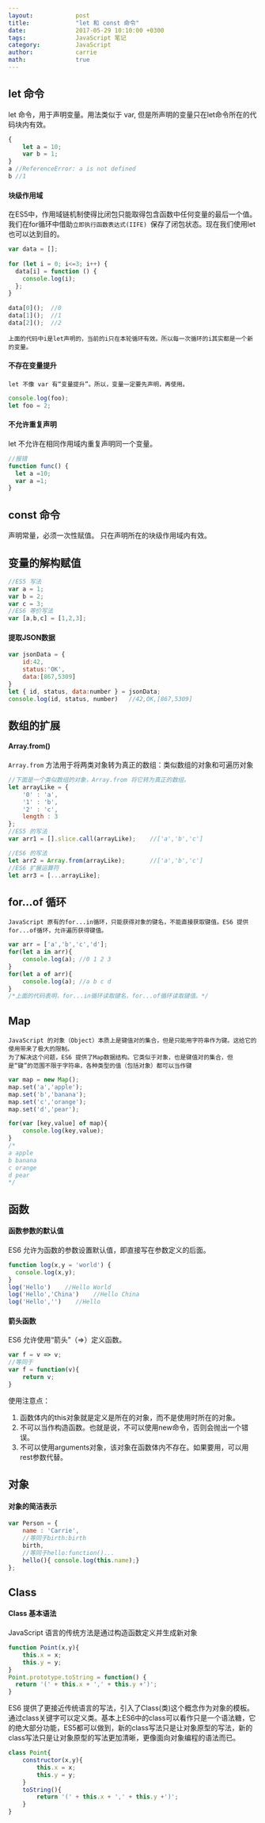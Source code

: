 ```yaml
---
layout:            post
title:             "let 和 const 命令"
date:              2017-05-29 10:10:00 +0300
tags:              JavaScript 笔记
category:          JavaScript
author:            carrie
math:              true
---
```


## let 命令
let 命令，用于声明变量。用法类似于 var, 但是所声明的变量只在let命令所在的代码块内有效。
```javascript
{
    let a = 10;
    var b = 1;
}
a //ReferenceError: a is not defined
b //1
```
#### 块级作用域
在ES5中，作用域链机制使得比闭包只能取得包含函数中任何变量的最后一个值。我们在for循环中借助`立即执行函数表达式(IIFE) `保存了闭包状态。现在我们使用let也可以达到目的。
```javascript
var data = [];
 
for (let i = 0; i<=3; i++) {
  data[i] = function () {
    console.log(i);
  };
}
 
data[0]();  //0
data[1]();  //1
data[2]();  //2
```
    上面的代码中i是let声明的，当前的i只在本轮循环有效。所以每一次循环的i其实都是一个新的变量。
    
#### 不存在变量提升
    let 不像 var 有“变量提升”。所以，变量一定要先声明，再使用。
```javascript
console.log(foo);
let foo = 2;
```
#### 不允许重复声明
let 不允许在相同作用域内重复声明同一个变量。
```javascript
//报错
function func() {
  let a =10;
  var a =1;
}
```
## const 命令
声明常量，必须一次性赋值。
只在声明所在的块级作用域内有效。

## 变量的解构赋值
```javascript
//ES5 写法
var a = 1;
var b = 2;
var c = 3;
//ES6 等价写法
var [a,b,c] = [1,2,3];
```
#### 提取JSON数据
```javascript
var jsonData = {
    id:42,
    status:'OK',
    data:[867,5309]
}
let { id, status, data:number } = jsonData;
console.log(id, status, number)   //42,OK,[867,5309]
```
## 数组的扩展
#### Array.from() 
`Array.from` 方法用于将两类对象转为真正的数组：类似数组的对象和可遍历对象
```javascript
//下面是一个类似数组的对象，Array.from 将它转为真正的数组。
let arrayLike = {
    '0' : 'a',
    '1' : 'b',
    '2' : 'c',
    length : 3
};
//ES5 的写法
var arr1 = [].slice.call(arrayLike);    //['a','b','c']

//ES6 的写法
let arr2 = Array.from(arrayLike);       //['a','b','c']
//ES6 扩展运算符
let arr3 = [...arrayLike];
```
## for...of 循环
    JavaScript 原有的for...in循环，只能获得对象的键名，不能直接获取键值。ES6 提供for...of循环，允许遍历获得键值。
```javascript
var arr = ['a','b','c','d'];
for(let a in arr){
    console.log(a); //0 1 2 3
}
for(let a of arr){
    console.log(a); //a b c d
}
/*上面的代码表明，for...in循环读取键名，for...of循环读取键值。*/
```
## Map
    JavaScript 的对象（Object）本质上是键值对的集合，但是只能用字符串作为键。这给它的使用带来了极大的限制。
    为了解决这个问题，ES6 提供了Map数据结构。它类似于对象，也是键值对的集合，但是“键”的范围不限于字符串，各种类型的值（包括对象）都可以当作键
```javascript
var map = new Map();
map.set('a','apple');
map.set('b','banana');
map.set('c','orange');
map.set('d','pear');

for(var [key,value] of map){
    console.log(key,value);
}
/*
a apple
b banana
c orange
d pear
*/
```
## 函数
#### 函数参数的默认值
ES6 允许为函数的参数设置默认值，即直接写在参数定义的后面。
```javascript
function log(x,y = 'world') {
  console.log(x,y);
}
log('Hello')    //Hello World
log('Hello','China')    //Hello China
log('Hello','')    //Hello 
```
#### 箭头函数
ES6 允许使用“箭头”（=>）定义函数。
```javascript
var f = v => v;
//等同于
var f = function(v){
    return v;
}
```
使用注意点：
1. 函数体内的this对象就是定义是所在的对象，而不是使用时所在的对象。
2. 不可以当作构造函数。也就是说，不可以使用new命令，否则会抛出一个错误。
3. 不可以使用arguments对象，该对象在函数体内不存在。如果要用，可以用rest参数代替。

## 对象
#### 对象的简洁表示
```javascript
var Person = {
    name : 'Carrie',
    //等同于birth:birth
    birth,
    //等同于hello:function()...
    hello(){ console.log(this.name);}
};
```
## Class
#### Class 基本语法
JavaScript 语言的传统方法是通过构造函数定义并生成新对象
```javascript
function Point(x,y){
    this.x = x;
    this.y = y;
}
Point.prototype.toString = function() {
  return '(' + this.x + ',' + this.y +')';
}
```
ES6 提供了更接近传统语言的写法，引入了Class(类)这个概念作为对象的模板。通过class关键字可以定义类。基本上ES6中的class可以看作只是一个语法糖，它的绝大部分功能，ES5都可以做到，新的class写法只是让对象原型的写法，新的class写法只是让对象原型的写法更加清晰，更像面向对象编程的语法而已。
```javascript
class Point{
    constructor(x,y){
        this.x = x;
        this.y = y;
    }
    toString(){
        return '(' + this.x + ',' + this.y +')';
    }
}
```